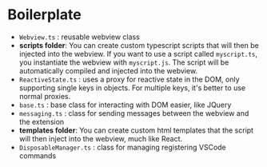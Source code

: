 # Boilerplate

- `Webview.ts` : reusable webview class
- **scripts folder**: You can create custom typescript scripts that will then be injected into the webview. If you want to use a script called `myscript.ts`, you instantiate the webview with `myscript.js`. The script will be automatically compiled and injected into the webview.
- `ReactiveState.ts` : uses a proxy for reactive state in the DOM, only supporting single keys in objects. For multiple keys, it's better to use normal proxies.
- `base.ts` : base class for interacting with DOM easier, like JQuery
- `messaging.ts` : class for sending messages between the webview and the extension
- **templates folder**: You can create custom html templates that the script will then inject into the webview, much like React.
- `DisposableManager.ts` : class for managing registering VSCode commands
